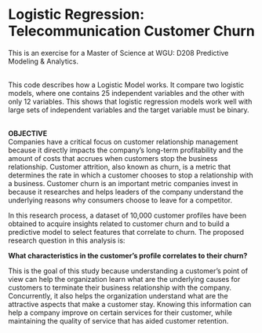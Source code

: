 # Logistic Regression: Telecommunication Customer Churn #
This is an exercise for a Master of Science at WGU: D208 Predictive Modeling & Analytics.

<br> This code describes how a Logistic Model works. It compare two logistic models, where one contains 25 independent variables and the other with only 12 variables. 
This shows that logistic regression models work well with large sets of independent variables and the target variable must be binary.</br>

<br><b>OBJECTIVE</b></br>
Companies have a critical focus on customer relationship management because it directly impacts the company’s long-term profitability and the amount of costs that accrues when customers stop the business relationship. Customer attrition, also known as churn, is a metric that determines the rate in which a customer chooses to stop a relationship with a business. Customer churn is an important metric companies invest in because it researches and helps leaders of the company understand the underlying reasons why consumers choose to leave for a competitor.

In this research process, a dataset of 10,000 customer profiles have been obtained to acquire insights related to customer churn and to build a predictive model to select features that correlate to churn. The proposed research question in this analysis is:

<b>What characteristics in the customer’s profile correlates to their churn?</b>

This is the goal of this study because understanding a customer’s point of view can help the organization learn what are the underlying causes for customers to terminate their business relationship with the company. Concurrently, it also helps the organization understand what are the attractive aspects that make a customer stay. Knowing this information can help a company improve on certain services for their customer, while maintaining the quality of service that has aided customer retention.
